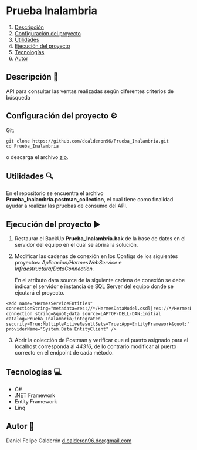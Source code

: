 # Prueba Inalambria
1. [Descripción](#Descripción-)
2. [Configuración del proyecto](#Configuración-del-proyecto-)
3. [Utilidades](#Utilidades-)
4. [Ejecución del proyecto](#Ejecución-del-proyecto-)
5. [Tecnologías](#Tecnologías-)
6. [Autor](#Autor-)

## Descripción 📖
API para consultar las ventas realizadas según diferentes criterios de búsqueda

## Configuración del proyecto ⚙️
Git:

    git clone https://github.com/dcalderon96/Prueba_Inalambria.git
    cd Prueba_Inalambria

o descarga el archivo [zip](https://github.com/dcalderon96/Prueba_Inalambria/archive/refs/heads/master.zip).

## Utilidades 🔍
En el repositorio se encuentra el archivo **Prueba_Inalambria.postman_collection**, el cual tiene como finalidad ayudar a realizar las pruebas de consumo del API.

## Ejecución del proyecto ▶️
1. Restaurar el BackUp **Prueba_Inalambria.bak** de la base de datos en el servidor del equipo en el cual se abrira la solución.
2. Modificar las cadenas de conexión en los Configs de los
siguientes proyectos: *Aplicacion/HermesWebService* e *Infraestructura/DataConnection.* 

    En el atributo data source de la siguiente cadena de conexión se debe indicar el servidor e instancia de SQL Server del equipo donde se ejcutará el proyecto.

```
<add name="HermesServiceEntities" connectionString="metadata=res://*/HermesDataModel.csdl|res://*/HermesDataModel.ssdl|res://*/HermesDataModel.msl;provider=System.Data.SqlClient;provider connection string=&quot;data source=LAPTOP-DELL-DAN;initial catalog=Prueba_Inalambria;integrated security=True;MultipleActiveResultSets=True;App=EntityFramework&quot;" providerName="System.Data EntityClient" />
``` 
3. Abrir la colección de Postman y verificar que el puerto asignado para el localhost corresponda al *44316*, de lo contrario modificar al puerto correcto en el endpoint de cada método.

## Tecnologías 💻
- C#
- .NET Framework
- Entity Framework
- Linq

## Autor 👨
Daniel Felipe Calderón <d.calderon96.dc@gmail.com>